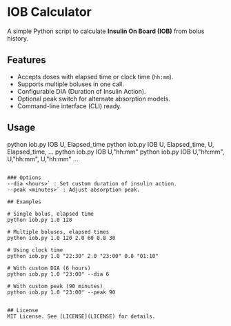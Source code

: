 # IOB Calculator

A simple Python script to calculate **Insulin On Board (IOB)** from bolus history.

## Features
- Accepts doses with elapsed time or clock time (`hh:mm`).
- Supports multiple boluses in one call.
- Configurable DIA (Duration of Insulin Action).
- Optional peak switch for alternate absorption models.
- Command-line interface (CLI) ready.

## Usage

python iob.py IOB U, Elapsed_time
python iob.py IOB U, Elapsed_time, U, Elapsed_time, ...
python iob.py IOB U,"hh:mm"
python iob.py IOB U,"hh:mm", U,"hh:mm", U,"hh:mm" ...
```

### Options
--dia <hours>` : Set custom duration of insulin action.
--peak <minutes>` : Adjust absorption peak.

## Examples

# Single bolus, elapsed time
python iob.py 1.0 120

# Multiple boluses, elapsed times
python iob.py 1.0 120 2.0 60 0.8 30

# Using clock time
python iob.py 1.0 "22:30" 2.0 "23:00" 0.8 "01:10"

# With custom DIA (6 hours)
python iob.py 1.0 "23:00" --dia 6

# With custom peak (90 minutes)
python iob.py 1.0 "23:00" --peak 90


## License
MIT License. See [LICENSE](LICENSE) for details.
